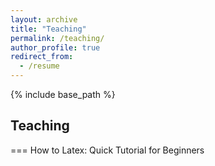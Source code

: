 ```yaml
---
layout: archive
title: "Teaching"
permalink: /teaching/
author_profile: true
redirect_from:
  - /resume
---
```


{% include base_path %}

## Teaching

===
How to Latex: Quick Tutorial for Beginners
